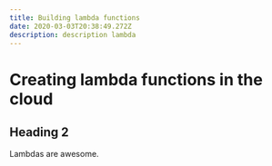```yaml
---
title: Building lambda functions
date: 2020-03-03T20:38:49.272Z
description: description lambda
---
```


# Creating lambda functions in the cloud

## Heading 2

Lambdas are awesome.
